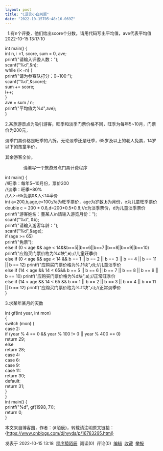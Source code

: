 ```yaml
---
layout: post
title: "C语言小白刷题"
date: "2022-10-15T05:48:16.069Z"
---
```

  1.有n个评委，他们给出score个分数，请用代码写出平均值，ave代表平均值　　2022-10-15 13:17:10

int main() {      
    int  n, i \=1, score, sum \= 0, ave;  
    printf("请输入评委人数：");  
    scanf("%d",&n);  
    while (i<=n) {  
        printf("请为参赛队打分：0~100:");  
        scanf("%d",&score);  
        sum += score;  
        i++;  
    }  
    ave \= sum / n;  
    printf("平均值为%d",ave);  
}

2.某旅游景点为吸引游客，旺季和淡季门票价格不同，旺季为每年5~10月，门票价为200元，

淡季门票价格是旺季的八折。无论淡季还是旺季，65岁及以上的老人免票，14岁以下的孩童半价，

其余游客全价。

               请编写一个旅游景点门票计费程序

int main() {  
    //旺季：每年5~10月份，票价200  
    //淡季：旺季\*80%  
    //人>=65免票&&人<14半价  
    int a\=200,b,age,e\=100;//a为旺季票价，age为岁数,b为月份，e为儿童旺季票价  
    double c \= 200 \* 0.8,d\=200\*0.5\*0.8;//c为淡季票价，d为儿童淡季票价  
    printf("游客姓名：董某人\\n请输入游览月份：");  
    scanf("%d", &b);  
    printf("请输入游客年龄：");  
    scanf("%d",&age);  
    if (age \>= 65)  
        printf("免票");  
    else if (0 < age && age < 14&&b\==5||b\==6||b\==7||b\==8||b\==9||b\==10) printf("应购买门票价格为%d块",e);//儿童旺季价  
    else if (0 < age && age < 14 && b \== 1 || b \== 2 || b \== 3 || b \== 4 || b \== 11 || b \== 12) printf("应购买门票价格为%.1f块",d);//儿童淡季价  
    else if (14 < age && 14 < 65&& b \== 5 || b \== 6 || b \== 7 || b \== 8 || b \== 9 || b \== 10)    printf("应购买门票价格为%d块",a);//正常旺季价  
    else if (14 < age && 14 < 65 && b \== 1 || b \== 2 || b \== 3 || b \== 4 || b \== 11 || b \== 12)    printf("应购买门票价格为%.1f块",c);//正常淡季价  
}

3.求某年某月的天数

int gf(int year, int mon)              
{  
    switch (mon) {  
    case 2:  
        if (year % 4 \== 0 && year % 100 != 0 || year % 400 \== 0)  
            return 29;  
        else  
            return 28;  
    case 4:  
    case 6:  
    case 9:  
    case 11:  
        return 30;  
    default:  
        return 31;  
    }  
}  
int main() {  
    printf("%d", gf(1998, 7));  
    return  0;  
}

本文来自博客园，作者：{it陌辰}，转载请注明原文链接：{https://www.cnblogs.com/djhyyds/p/16783265.html}

发表于 2022-10-15 13:18  [程序猿陌辰](https://www.cnblogs.com/djhyyds/)  阅读(0)  评论(0)  [编辑](https://i.cnblogs.com/EditPosts.aspx?postid=16793982)  [收藏](javascript:void(0))  [举报](javascript:void(0))
